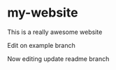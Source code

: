 # my-website

This is a really awesome website

Edit on example branch

Now editing update readme branch

